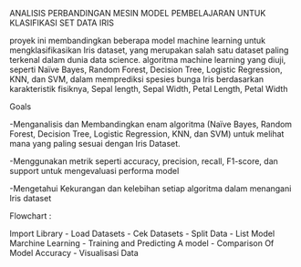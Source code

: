 ANALISIS PERBANDINGAN MESIN MODEL PEMBELAJARAN UNTUK KLASIFIKASI SET DATA IRIS

proyek ini membandingkan beberapa model machine learning untuk mengklasifikasikan Iris dataset, yang merupakan salah satu dataset paling terkenal dalam dunia data science.
algoritma machine learning yang diuji, seperti Naïve Bayes, Random Forest, Decision Tree, Logistic Regression, KNN, dan SVM, dalam memprediksi spesies bunga Iris berdasarkan karakteristik fisiknya,
Sepal length, Sepal Width, Petal Length, Petal Width

Goals

-Menganalisis dan Membandingkan enam algoritma (Naïve Bayes, Random Forest, Decision Tree, Logistic Regression, KNN, dan SVM) untuk melihat mana yang paling sesuai dengan Iris Dataset.

-Menggunakan metrik seperti accuracy, precision, recall, F1-score, dan support untuk mengevaluasi performa model

-Mengetahui Kekurangan dan kelebihan setiap algoritma dalam menangani Iris dataset

Flowchart :

Import Library - Load Datasets - Cek Datasets - Split Data - List Model Marchine Learning - Training and Predicting A model - Comparison Of Model Accuracy - Visualisasi Data
